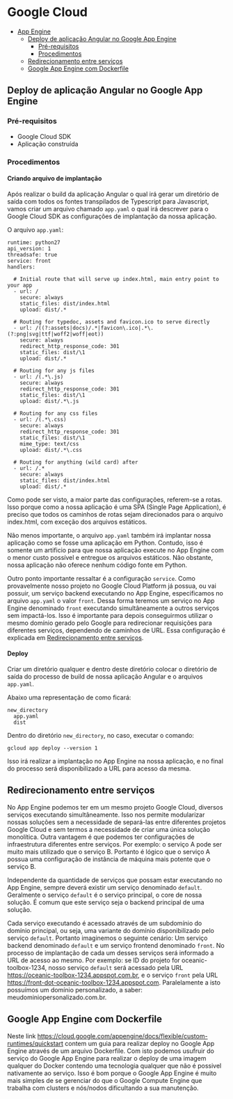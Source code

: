 # Google Cloud

- [App Engine](#app-engine)
  - [Deploy de aplicação Angular no Google App Engine](#deploy-de-aplicação-angular-no-google-app-engine)
    - [Pré-requisitos](#pré-requisitos)
    - [Procedimentos](#procedimentos)
  - [Redirecionamento entre serviços](#redirecionamento-entre-serviços)
  - [Google App Engine com Dockerfile](#google-app-engine-com-dockerfile)


## Deploy de aplicação Angular no Google App Engine

### Pré-requisitos

* Google Cloud SDK
* Aplicação construída

### Procedimentos

#### Criando arquivo de implantação
 
Após realizar o build da aplicação Angular o qual irá gerar um diretório de saída com todos os fontes transpilados de Typescript para Javascript, vamos criar um arquivo chamado `app.yaml` o qual irá descrever para o Google Cloud SDK as configurações de implantação da nossa aplicação.

O arquivo `app.yaml`: 

```
runtime: python27
api_version: 1
threadsafe: true
service: front
handlers:

  # Initial route that will serve up index.html, main entry point to your app
  - url: /
    secure: always
    static_files: dist/index.html
    upload: dist/.*

  # Routing for typedoc, assets and favicon.ico to serve directly
  - url: /((?:assets|docs)/.*|favicon\.ico|.*\.(?:png|svg|ttf|woff2|woff|eot))
    secure: always
    redirect_http_response_code: 301
    static_files: dist/\1
    upload: dist/.*

  # Routing for any js files
  - url: /(.*\.js)
    secure: always
    redirect_http_response_code: 301
    static_files: dist/\1
    upload: dist/.*\.js

  # Routing for any css files
  - url: /(.*\.css)
    secure: always
    redirect_http_response_code: 301
    static_files: dist/\1
    mime_type: text/css
    upload: dist/.*\.css

  # Routing for anything (wild card) after
  - url: /.*
    secure: always
    static_files: dist/index.html
    upload: dist/.*
```

Como pode ser visto, a maior parte das configurações, referem-se a rotas. Isso porque como a nossa aplicação é uma SPA (Single Page Application), é preciso que todos os caminhos de rotas sejam direcionados para o arquivo index.html, com exceção dos arquivos estáticos.

Não menos importante, o arquivo `app.yaml` também irá implantar nossa aplicação como se fosse uma aplicação em Python. Contudo, isso é somente um artificio para que nossa aplicação execute no App Engine com o menor custo possível e entregue os arquivos estáticos. Não obstante, nossa aplicação não oferece nenhum código fonte em Python.

Outro ponto importante ressaltar é a configuração `service`. Como provavelmente nosso projeto no Google Cloud Platform já possua, ou vai possuir, um serviço backend executando no App Engine, especificamos no arquivo `app.yaml` o valor `front`. Dessa forma teremos um serviço no App Engine denominado `front` executando simultâneamente a outros serviços sem impactá-los. Isso é importante para depois conseguirmos utilizar o mesmo domínio gerado pelo Google para redirecionar requisições para diferentes serviços, dependendo de caminhos de URL. Essa configuração é explicada em [Redirecionamento entre serviços](#redirecionamento-entre-serviços).

#### Deploy

Criar um diretório qualquer e dentro deste diretório colocar o diretório de saída do processo de build de nossa aplicação Angular e o arquivos `app.yaml`. 

Abaixo uma representação de como ficará:

```
new_directory
  app.yaml
  dist
```

Dentro do diretório `new_directory`, no caso, executar o comando:

```
gcloud app deploy --version 1
```

Isso irá realizar a implantação no App Engine na nossa aplicação, e no final do processo será disponibilizado a URL para acesso da mesma.

## Redirecionamento entre serviços

No App Engine podemos ter em um mesmo projeto Google Cloud, diversos serviços executando simultâneamente. Isso nos permite modularizar nossas soluções sem a necessidade de separá-las entre diferentes projetos Google Cloud e sem termos a necessidade de criar uma única solução monolítica. Outra vantagem é que podemos ter configurações de infraestrutura diferentes entre serviços. Por exemplo: o serviço A pode ser muito mais utilizado que o serviço B. Portanto é lógico que o serviço A possua uma configuração de instância de máquina mais potente que o serviço B.

Independente da quantidade de serviços que possam estar executando no App Engine, sempre deverá existir um serviço denominado `default`. Geralmente o serviço `default` é o serviço principal, o core de nossa solução. É comum que este serviço seja o backend principal de uma solução.

Cada serviço executando é acessado através de um subdomínio do domínio principal, ou seja, uma variante do domínio disponibilizado pelo serviço `default`. Portanto imaginemos o seguinte cenário: Um serviço backend denominado `default` e um serviço frontend denominado `front`. No processo de implantação de cada um desses serviços será informado a URL de acesso ao mesmo. Por exemplo: se ID do projeto for oceanic-toolbox-1234, nosso serviço `default` será acessado pela URL https://oceanic-toolbox-1234.appspot.com.br, e o serviço `front` pela URL https://front-dot-oceanic-toolbox-1234.appspot.com. Paralelamente a isto possuímos um domínio personalizado, a saber: meudominiopersonalizado.com.br.

## Google App Engine com Dockerfile

Neste link https://cloud.google.com/appengine/docs/flexible/custom-runtimes/quickstart contem um guia para realizar deploy no Google App Engine através de um arquivo Dockerfile. Com isto podemos usufruir do serviço do Google App Engine para realizar o deploy de uma imagem qualquer do Docker contendo uma tecnologia qualquer que não é possivel nativamente ao serviço. Isso é bom porque o Google App Engine é muito mais simples de se gerenciar do que o Google Compute Engine que trabalha com clusters e nós/nodos dificultando a sua manutenção.
